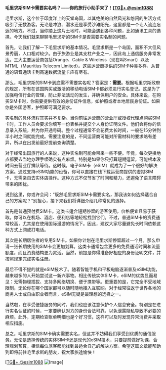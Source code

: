 **毛里求斯SIM卡需要实名吗？——你的旅行小助手来了！[[TG💪+ @esim1088](https://t.me/s/esim1088)]**

毛里求斯，这个位于印度洋上的天堂岛国，以其绝美的自然风光和悠闲的生活方式吸引了无数游客。无论是冲浪、潜水还是享受沙滩阳光，这里都是一个让人流连忘返的地方。不过，当你踏上这片土地时，可能会遇到各种问题，比如通讯工具的选择。今天我们就来聊聊毛里求斯的SIM卡是否需要实名制的问题。

首先，让我们了解一下毛里求斯的基本情况。毛里求斯是一个岛国，面积不大但风景秀丽，人口相对较少。由于旅游业是其支柱产业之一，因此岛上通信服务非常发达。三大主要运营商包括Orange、Cable & Wireless（现在叫Smart）以及MTML（Mauritius Telecom Limited）。这些运营商提供的SIM卡种类多样，从普通的语音通话卡到高速数据流量卡应有尽有。

那么，毛里求斯的SIM卡到底需不需要实名呢？答案是：**需要**。根据毛里求斯政府的规定，所有在该国购买或激活的移动电话SIM卡都必须进行实名登记。这是为了加强电信行业的管理，防止非法活动的发生，并确保用户的安全。具体来说，在购买SIM卡时，你需要提供有效的身份证件信息，如护照或者本地居民身份证。如果你是外国游客，护照即可满足要求。

实名制的具体流程其实并不复杂。当你前往运营商的营业厅或授权代理点购买SIM卡时，工作人员会要求你填写一份表格并提交个人身份证明文件。他们会将你的信息录入系统，并为你开通号码。整个过程通常不会花费太长时间，一般在15分钟到半小时之间就能完成。需要注意的是，不同运营商可能对所需材料的要求略有差异，所以在出发前最好提前查询清楚。

对于经常出国旅行的人来说，这种实名制可能会带来一些不便。毕竟，每次更换地点都要去当地办理手续确实有点麻烦。特别是如果你只打算短期逗留，可能根本没时间去营业厅排队等待。这时候，电子SIM卡（eSIM）就成为了一个很好的解决方案。通过支持eSIM功能的设备，你可以直接在线下载运营商提供的虚拟SIM卡，无需亲自去实体店操作。这种方式不仅节省了时间和精力，还避免了语言障碍带来的困扰。

说到这里，你或许会问：“既然毛里求斯SIM卡需要实名，那我该如何选择适合自己的方案呢？”别担心，接下来我们将详细介绍几种常见的选择。

首先是普通预付费SIM卡。这类卡适合短期停留的游客使用，价格便宜且易于获取。你可以在机场、酒店、便利店等地轻松找到它们。不过，普通SIM卡的资费通常较高，尤其是在使用国际漫游的情况下。因此，建议大家尽量避免长时间依赖这种方式上网或打电话。

其次是长期居住者的专用SIM卡。如果你计划在毛里求斯停留超过一个月，那么申请一张长期使用的SIM卡会更加划算。这类卡通常包含更多的免费通话时间和流量额度，而且资费结构更为灵活。当然，前提是你得准备好相应的身份证明文件，并按照规定完成实名注册。

最后不得不提的就是eSIM技术了。随着智能手机和平板电脑逐渐普及eSIM功能，越来越多的人开始尝试这一新兴事物。相比传统实体SIM卡，eSIM的优势显而易见：无需物理插拔、支持多网络切换、便于携带等。更重要的是，它完全不受地域限制，无论你在哪个国家都可以随时随地接入互联网。对于经常往返于世界各地的商务人士或自由职业者而言，eSIM无疑是最理想的选择之一。

当然啦，在享受便捷服务的同时，我们也应该注意保护个人信息安全。特别是在进行实名认证的时候，一定要确认对方的身份合法可靠，以免泄露隐私导致不必要的麻烦。此外，定期检查账单明细也是个好习惯，这样可以及时发现异常消费并采取相应措施。

总之，毛里求斯的SIM卡确实需要实名，但这并不妨碍我们享受到优质的通信服务。无论是选择传统的实体SIM卡还是现代的eSIM技术，只要提前做好功课、合理规划预算，相信每位旅客都能找到最适合自己的解决方案。希望这篇文章能帮助到即将前往毛里求斯的朋友，祝大家旅途愉快！

[[TG💪+ @esim1088](https://t.me/s/esim1088) ![Image](https://i.postimg.cc/4NQfJmqS/Snipaste-2025-05-13-00-14-12.png)]